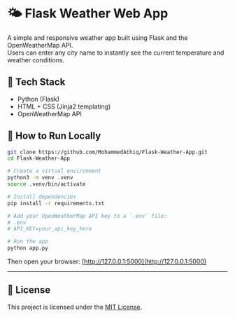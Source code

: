 

# 🌤️ Flask Weather Web App

A simple and responsive weather app built using Flask and the OpenWeatherMap API.  
Users can enter any city name to instantly see the current temperature and weather conditions.

## 🔧 Tech Stack
- Python (Flask)
- HTML + CSS (Jinja2 templating)
- OpenWeatherMap API

## 🚀 How to Run Locally

```bash
git clone https://github.com/MohammedAthiq/Flask-Weather-App.git
cd Flask-Weather-App

# Create a virtual environment
python3 -m venv .venv
source .venv/bin/activate

# Install dependencies
pip install -r requirements.txt

# Add your OpenWeatherMap API key to a `.env` file:
# .env
# API_KEY=your_api_key_here

# Run the app
python app.py
```

Then open your browser: [http://127.0.0.1:5000](http://127.0.0.1:5000)

---


## 📜 License

This project is licensed under the [MIT License](LICENSE).